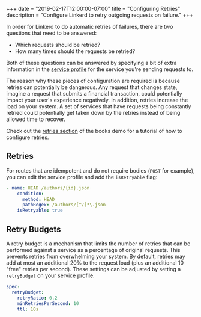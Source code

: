 +++
date = "2019-02-17T12:00:00-07:00"
title = "Configuring Retries"
description = "Configure Linkerd to retry outgoing requests on failure."
+++

In order for Linkerd to do automatic retries of failures, there are two
questions that need to be answered:

- Which requests should be retried?
- How many times should the requests be retried?

Both of these questions can be answered by specifying a bit of extra information
in the [service profile](/2/features/service-profiles/) for the service you're
sending requests to.

The reason why these pieces of configuration are required is because retries can
potentially be dangerous. Any request that changes state, imagine a request that
submits a financial transaction, could potentially impact your user's experience
negatively. In addition, retries increase the load on your system. A set of
services that have requests being constantly retried could potentially get taken
down by the retries instead of being allowed time to recover.

Check out the [retries section](/2/tasks/books/#retries) of the books demo for a
tutorial of how to configure retries.

## Retries

For routes that are idempotent and do not require bodies (`POST` for example),
you can edit the service profile and add the `isRetryable` flag:

```yaml
- name: HEAD /authors/{id}.json
    condition:
      method: HEAD
      pathRegex: /authors/[^/]*\.json
    isRetryable: true
```

## Retry Budgets

A retry budget is a mechanism that limits the number of retries that can be
performed against a service as a percentage of original requests.  This
prevents retries from overwhelming your system.  By default, retries may add at
most an additional 20% to the request load (plus an additional 10 "free"
retries per second). These settings can be adjusted by setting a `retryBudget`
on your service profile.

```yaml
spec:
  retryBudget:
    retryRatio: 0.2
    minRetriesPerSecond: 10
    ttl: 10s
```
